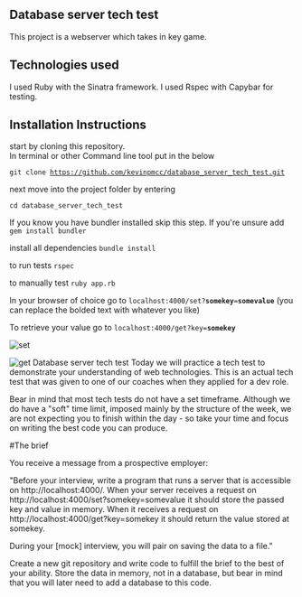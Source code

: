 Database server tech test
----------
This project is a webserver which takes in key  game.



Technologies used
-----------
I used Ruby with the Sinatra framework.
I used Rspec with Capybar for testing.

Installation Instructions
-------
start by cloning this repository.   
In terminal or other Command line tool put in the below

<code>git clone https://github.com/kevinpmcc/database_server_tech_test.git</code>

next move into the project folder by entering

<code>cd database_server_tech_test</code>

If you know you have bundler installed skip this step. If you're unsure add
<code>gem install bundler</code>

install all dependencies
<code>bundle install</code>

to run tests
<code>rspec</code>

to manually test
<code>ruby app.rb</code>

In your browser of choice go to <code>localhost:4000/set?<b>somekey</b>=<b>somevalue</b></code>
(you can replace the bolded text with whatever you like)

To retrieve your value go to <code>localhost:4000/get?key=<b>somekey</b></code>


![set](https://cloud.githubusercontent.com/assets/15851529/19440534/227be8dc-947a-11e6-8c38-5a53b0492fbf.png)

![get](https://cloud.githubusercontent.com/assets/15851529/19440536/254fb49e-947a-11e6-9ec1-56c62cb89c8a.png)
Database server tech test
Today we will practice a tech test to demonstrate your understanding of web technologies. This is an actual tech test that was given to one of our coaches when they applied for a dev role.

Bear in mind that most tech tests do not have a set timeframe. Although we do have a "soft" time limit, imposed mainly by the structure of the week, we are not expecting you to finish within the day - so take your time and focus on writing the best code you can produce.

#The brief

You receive a message from a prospective employer:

"Before your interview, write a program that runs a server that is accessible on http://localhost:4000/. When your server receives a request on http://localhost:4000/set?somekey=somevalue it should store the passed key and value in memory. When it receives a request on http://localhost:4000/get?key=somekey it should return the value stored at somekey.

During your [mock] interview, you will pair on saving the data to a file."

Create a new git repository and write code to fulfill the brief to the best of your ability. Store the data in memory, not in a database, but bear in mind that you will later need to add a database to this code.
